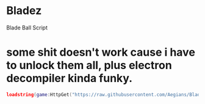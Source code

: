 # Bladez 
Blade Ball Script

# some shit doesn't work cause i have to unlock them all, plus electron decompiler kinda funky.
```lua
loadstring(game:HttpGet("https://raw.githubusercontent.com/Aegians/Bladez/main/main.lua"))()
```
